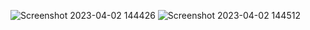 ![Screenshot 2023-04-02 144426](https://user-images.githubusercontent.com/111744737/229343781-eb1bd018-1b8a-4019-939d-04084d97bdbb.jpg)
![Screenshot 2023-04-02 144512](https://user-images.githubusercontent.com/111744737/229343792-fd7d9b59-ca5c-459d-97c0-593dbaf670c3.jpg)
